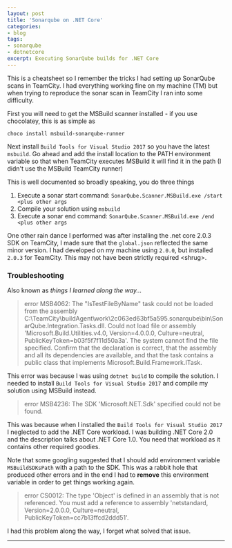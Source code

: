```yaml
---
layout: post
title: 'Sonarqube on .NET Core'
categories:
- blog
tags: 
- sonarqube
- dotnetcore
excerpt: Executing SonarQube builds for .NET Core
---
```


This is a cheatsheet so I remember the tricks I had setting up SonarQube scans in TeamCity. I had everything working fine on my machine (TM) but when trying to reproduce the sonar scan in TeamCity I ran into some difficulty.

First you will need to get the MSBuild scanner installed - if you use chocolatey, this is as simple as

`choco install msbuild-sonarqube-runner`

Next install `Build Tools for Visual Studio 2017` so you have the latest `msbuild`. Go ahead and add the install location to the PATH environment variable so that when TeamCity executes MSBuild it will find it in the path (I didn't use the MSBuild TeamCity runner)

This is well documented so broadly speaking, you do three things
1. Execute a sonar start command: `SonarQube.Scanner.MSBuild.exe /start <plus other args`
1. Compile your solution using `msbuild`
1. Execute a sonar end command: `SonarQube.Scanner.MSBuild.exe /end <plus other args`

One other rain dance I performed was after installing the .net core 2.0.3 SDK on TeamCity, I made sure that the `global.json` reflected the same minor version. I had developed on my machine using `2.0.0`, but installed `2.0.3` for TeamCity. This may not have been strictly required &lt;shrug&gt;.


### Troubleshooting

Also known as _things I learned along the way..._

> error MSB4062: The "IsTestFileByName" task could not be loaded from the assembly C:\TeamCity\buildAgent\work\2c063ed63bf5a595\.sonarqube\bin\SonarQube.Integration.Tasks.dll. Could not load file or assembly 'Microsoft.Build.Utilities.v4.0, Version=4.0.0.0, Culture=neutral, PublicKeyToken=b03f5f7f11d50a3a'. The system cannot find the file specified. Confirm that the <UsingTask> declaration is correct, that the assembly and all its dependencies are available, and that the task contains a public class that implements Microsoft.Build.Framework.ITask. 

This error was because I was using `dotnet build` to compile the solution. I needed to install `Build Tools for Visual Studio 2017` and compile my solution using MSBuild instead.

> error MSB4236: The SDK 'Microsoft.NET.Sdk' specified could not be found.

This was because when I installed the `Build Tools for Visual Studio 2017` I neglected to add the .NET Core workload. I was building .NET Core 2.0 and the description talks about .NET Core 1.0. You need that workload as it contains other required goodies.

Note that some googling suggested that I should add environment variable `MSBuildSDKsPath` with a path to the SDK. This was a rabbit hole that produced other errors and in the end I had to **remove** this environment variable in order to get things working again.

> error CS0012: The type 'Object' is defined in an assembly that is not referenced. You must add a reference to assembly 'netstandard, Version=2.0.0.0, Culture=neutral, PublicKeyToken=cc7b13ffcd2ddd51'.

I had this problem along the way, I forget what solved that issue.




---
